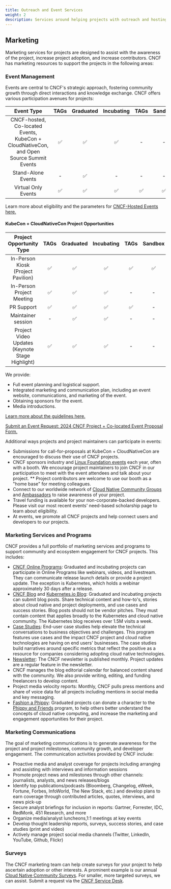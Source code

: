 ```yaml
---
title: Outreach and Event Services
weight: 2
description: Services around helping projects with outreach and hosting events
---
```


## Marketing

Marketing services for projects are designed to assist with the awareness of the project, increase project adoption, and increase contributors. CNCF has marketing resources to support the projects in the following areas:

### Event Management

Events are central to CNCF's strategic approach, fostering community growth through direct interactions and knowledge exchange. CNCF offers various participation avenues for projects:

| Event Type | TAGs	| Graduated	| Incubating | TAGs | Sandbox |
| :--------: | :--: | :-------: | :--------: | :---: | :-----: |
| CNCF-hosted, Co-located Events, KubeCon + CloudNativeCon, and Open Source Summit Events |	✅ | ✅ | ✅ | - | - |
| Stand-Alone Events | - | ✅ | - | - | - |
| Virtual Only Events |	✅ | ✅ | ✅ |	✅ | ✅ |

Learn more about eligibility and the parameters for [CNCF-Hosted Events here.](https://events.linuxfoundation.org/wp-content/uploads/2023/08/8.29.23_CNCF-Project_Co-located-Event-Guidelines_2024.pdf)

#### KubeCon + CloudNativeCon Project Opportunities

| Project Opportunity Type | TAGs	| Graduated	| Incubating | TAGs | Sandbox |
| :----------------------: | :---: | :-------: | :--------: | :---: | :-----: |
| In-Person Kiosk (Project Pavilion) | ✅ | ✅ |	✅ | ✅ | ✅ |
| In-Person Project Meeting	| ✅ | ✅ | ✅ | - | - |
| PR Support | ✅ | ✅ |	✅ | ✅ | - |
| Maintainer session | - | ✅ | ✅ |	- |	- |
| Project Video Updates (Keynote Stage Highlight) |	✅ | ✅ | ✅ |	- |	- |

We provide:

* Full event planning and logistical support.
* Integrated marketing and communication plan, including an event website, communications, and marketing of the event.
* Obtaining sponsors for the event.
* Media introductions.

[Learn more about the guidelines here.](https://events.linuxfoundation.org/wp-content/uploads/2023/08/8.29.23_CNCF-Project_Co-located-Event-Guidelines_2024.pdf)

[Submit an Event Request: 2024 CNCF Project + Co-located Event Proposal Form.](https://docs.google.com/forms/d/e/1FAIpQLSfbn0xSSsN4JBRrX80rqnfnAOigmX6yuRyPtLfzfGnLB4z7-g/viewform)

Additional ways projects and project maintainers can participate in events:

* Submissions for call-for-proposals at KubeCon + CloudNativeCon are encouraged to discuss their use of CNCF projects.
* CNCF sponsors industry and [Linux Foundation events](https://events.linuxfoundation.org/) each year, often with a booth. We encourage project maintainers to join CNCF in our participation to meet with the event attendees and talk about your project.
** Project contributors are welcome to use our booth as a "home base" for meeting colleagues.
* Connect to our worldwide network of [Cloud Native Community Groups](https://community.cncf.io/) and [Ambassadors](https://www.cncf.io/people/ambassadors/) to raise awareness of your project.
* Travel funding is available for your non-corporate-backed developers. Please visit our most recent events' need-based scholarship page to learn about eligibility.
* At events, we promote all CNCF projects and help connect users and developers to our projects.

### Marketing Services and Programs

CNCF provides a full portfolio of marketing services and programs to support community and ecosystem engagement for CNCF projects. This includes:

- [CNCF Online Programs](https://github.com/cncf/foundation/blob/master/online-programs-guidelines.md): Graduated and incubating projects can participate in Online Programs like webinars, videos, and livestream. They can communicate release launch details or provide a project update. The exception is Kubernetes, which holds a webinar approximately 30 days after a release.
- [CNCF Blog](https://github.com/cncf/foundation/blob/master/blog-guidelines.md) and [Kubernetes.io Blog](https://kubernetes.io/docs/contribute/new-content/blogs-case-studies/): Graduated and incubating projects can submit blog posts. Share technical content and how-to's, stories about cloud native and project deployments, and use cases and success stories. Blog posts should not be vendor pitches. They must contain content that applies broadly to the Kubernetes and cloud native community. The Kubernetes blog receives over 1.5M visits a week.
- [Case Studies](https://github.com/cncf/foundation/blob/master/case-study-guidelines.md): End-user case studies help elevate the technical conversations to business objectives and challenges. This program features use cases and the impact CNCF project and cloud native technologies are having on end users' businesses. The case studies build narratives around specific metrics that reflect the positive as a resource for companies considering adopting cloud native technologies.
- [Newsletter](https://lists.cncf.io/g/newsletter/messages): The CNCF newsletter is published monthly. Project updates are a regular feature in the newsletter.
- CNCF manages the blog editorial calendar for balanced content shared with the community. We also provide writing, editing, and funding freelancers to develop content.
- Project media velocity reports: Monthly, CNCF pulls press mentions and share of voice data for all projects including mentions in social media and key messaging.
- [Fashion a Phippy](https://github.com/cncf/foundation/blob/main/phippy-guidelines.md): Graduated projects can donate a character to the [Phippy and Friends](https://www.cncf.io/phippy/) program, to help others better understand the concepts of cloud native computing, and increase the marketing and engagement opportunities for their project.

### Marketing Communications

The goal of marketing communications is to generate awareness for the project and project milestones, community growth, and developer engagement. The communication activities provided by CNCF include:

- Proactive media and analyst coverage for projects including arranging and assisting with interviews and information sessions
- Promote project news and milestones through other channels: journalists, analysts, and news releases/blogs
- Identify top publications/podcasts (Bloomberg, Changelog, eWeek, Fortune, Forbes, InfoWorld, The New Stack, etc.) and develop plans to earn coverage through contributed articles, quotes, interviews, and news pick-up
- Secure analyst briefings for inclusion in reports: Gartner, Forrester, IDC, RedMonk, 451 Research, and more
- Organize media/analyst luncheons,1:1 meetings at key events
- Develop thought leadership reports, surveys, success stories, and case studies (print and video)
- Actively manage project social media channels (Twitter, LinkedIn, YouTube, Github, Flickr)

### Surveys

The CNCF marketing team can help create surveys for your project to help ascertain adoption or other interests. A prominent example is our annual [Cloud Native Community Surveys](https://github.com/cncf/surveys). For smaller, more targeted surveys, we can assist. Submit a request via the [CNCF Service Desk](https://cncfservicedesk.atlassian.net/servicedesk/customer/portal/1).
